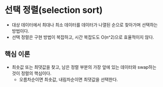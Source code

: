 # 선택 정렬(selection sort)
- 대상 데이터에서 최대나 최소 데이터를 데이터가 나열된 순으로 찾아가며 선택하는 방법이다.
- 선택 정렬은 구현 방법이 복잡하고, 시간 복잡도도 O(n^2)으로 효율적이지 않다.

## 핵심 이론
- 최솟값 또는 최댓값을 찾고, 남은 정렬 부분의 가장 앞에 있는 데이터와 swap하는 것이 정렬의 핵심이다.
	- 오름차순이면 최솟값, 내림차순이면 최댓값을 선택한다.
